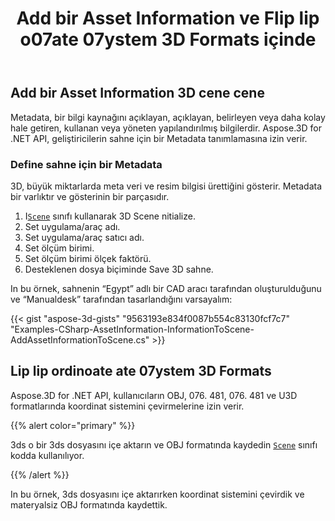 ﻿---
title: Add bir Asset Information ve Flip lip o07ate 07ystem 3D Formats içinde
type: docs
weight: 10
url: /tr/net/add-an-asset-information-and-flip-coordinate-system-in-3d-formats/
description: Metadata, bir bilgi kaynağını açıklayan, açıklayan, belirleyen veya daha kolay hale getiren, kullanan veya yöneten yapılandırılmış bilgilerdir. Aspose.3D for .NET API, geliştiricilerin sahne için bir Metadata tanımlamasına izin verir.
---
## **Add bir Asset Information 3D cene cene**
Metadata, bir bilgi kaynağını açıklayan, açıklayan, belirleyen veya daha kolay hale getiren, kullanan veya yöneten yapılandırılmış bilgilerdir. Aspose.3D for .NET API, geliştiricilerin sahne için bir Metadata tanımlamasına izin verir.
### **Define sahne için bir Metadata**
3D, büyük miktarlarda meta veri ve resim bilgisi ürettiğini gösterir. Metadata bir varlıktır ve gösterinin bir parçasıdır.

1. I[`Scene`](https://reference.aspose.com/3d/net/aspose.threed/scene) sınıfı kullanarak 3D Scene nitialize.
1. Set uygulama/araç adı.
1. Set uygulama/araç satıcı adı.
1. Set ölçüm birimi.
1. Set ölçüm birimi ölçek faktörü.
1. Desteklenen dosya biçiminde Save 3D sahne.

In bu örnek, sahnenin “Egypt” adlı bir CAD aracı tarafından oluşturulduğunu ve “Manualdesk” tarafından tasarlandığını varsayalım:

{{< gist "aspose-3d-gists" "9563193e834f0087b554c83130fcf7c7" "Examples-CSharp-AssetInformation-InformationToScene-AddAssetInformationToScene.cs" >}}
## **Lip lip ordinoate ate 07ystem 3D Formats**
Aspose.3D for .NET API, kullanıcıların OBJ, 076. 481, 076. 481 ve U3D formatlarında koordinat sistemini çevirmelerine izin verir.

{{% alert color="primary" %}} 

3ds o bir 3ds dosyasını içe aktarın ve OBJ formatında kaydedin [`Scene`](https://reference.aspose.com/3d/net/aspose.threed/scene) sınıfı kodda kullanılıyor.

{{% /alert %}} 

In bu örnek, 3ds dosyasını içe aktarırken koordinat sistemini çevirdik ve materyalsiz OBJ formatında kaydettik.
